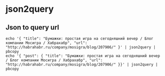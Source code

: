 json2query
==========

Json to query url
-----------------

    echo '{ "title": "Бумажки: простая игра на сегодняшний вечер / Блог компании Мосигра / Хабрахабр", "url": "http://habrahabr.ru/company/mosigra/blog/207906/" }' | json2query | pbcopy
    echo '{ "post": { "title": "Бумажки: простая игра на сегодняшний вечер / Блог компании Мосигра / Хабрахабр", "url": "http://habrahabr.ru/company/mosigra/blog/207906/" }}' | json2query | pbcopy
